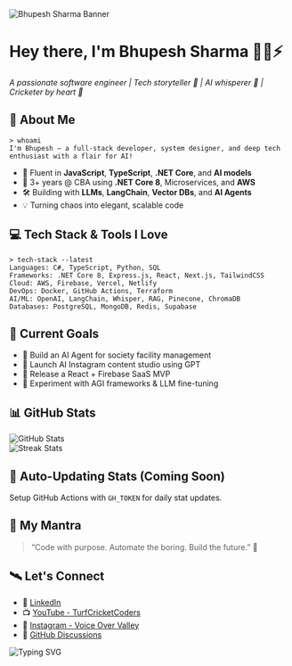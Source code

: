 <!DOCTYPE html>
<html lang="en">
<head>
  <meta charset="UTF-8" />
  <meta name="viewport" content="width=device-width, initial-scale=1.0" />
</head>
<body>
  <div class="center">
    <img src="./banner.gif" alt="Bhupesh Sharma Banner" />
    <h1>Hey there, I'm Bhupesh Sharma 👨‍💻⚡</h1>
    <p><em>A passionate software engineer | Tech storyteller 🎤 | AI whisperer 🤖 | Cricketer by heart 🏏</em></p>
  </div>

  <div class="section">
    <h2>🚀 About Me</h2>
    <code>> whoami
I'm Bhupesh — a full-stack developer, system designer, and deep tech enthusiast with a flair for AI!</code>
    <ul>
      <li>🧠 Fluent in <strong>JavaScript</strong>, <strong>TypeScript</strong>, <strong>.NET Core</strong>, and <strong>AI models</strong></li>
      <li>💼 3+ years @ CBA using <strong>.NET Core 8</strong>, Microservices, and <strong>AWS</strong></li>
      <li>🛠️ Building with <strong>LLMs</strong>, <strong>LangChain</strong>, <strong>Vector DBs</strong>, and <strong>AI Agents</strong></li>
      <li>💡 Turning chaos into elegant, scalable code</li>
    </ul>
  </div>

  <div class="section">
    <h2>💻 Tech Stack & Tools I Love</h2>
    <code>> tech-stack --latest
Languages: C#, TypeScript, Python, SQL
Frameworks: .NET Core 8, Express.js, React, Next.js, TailwindCSS
Cloud: AWS, Firebase, Vercel, Netlify
DevOps: Docker, GitHub Actions, Terraform
AI/ML: OpenAI, LangChain, Whisper, RAG, Pinecone, ChromaDB
Databases: PostgreSQL, MongoDB, Redis, Supabase</code>
  </div>

  <div class="section">
    <h2>🎯 Current Goals</h2>
    <ul>
      <li>🤖 Build an AI Agent for society facility management</li>
      <li>🎥 Launch AI Instagram content studio using GPT</li>
      <li>🚀 Release a React + Firebase SaaS MVP</li>
      <li>🧪 Experiment with AGI frameworks & LLM fine-tuning</li>
    </ul>
  </div>

  <div class="section center">
    <h2>📊 GitHub Stats</h2>
    <img src="https://github-readme-stats.vercel.app/api?username=bhupeshsharma&show_icons=true&theme=radical" alt="GitHub Stats" />
    <br />
    <img src="https://github-readme-streak-stats-eight.vercel.app?user=Bhupesh392&theme=radical" alt="Streak Stats" />
  </div>

  <div class="section">
    <h2>🔄 Auto-Updating Stats (Coming Soon)</h2>
    <p>Setup GitHub Actions with <code>GH_TOKEN</code> for daily stat updates.</p>
  </div>

  <div class="section">
    <h2>🧠 My Mantra</h2>
    <blockquote>“Code with purpose. Automate the boring. Build the future.” 💫</blockquote>
  </div>

  <div class="section">
    <h2>🛰 Let's Connect</h2>
    <ul>
      <li>🔗 <a href="https://www.linkedin.com/in/bhupeshsharma92">LinkedIn</a></li>
      <li>📺 <a href="https://www.youtube.com/@turfcricketcoders">YouTube - TurfCricketCoders</a></li>
      <li>📸 <a href="https://www.instagram.com/voice_over_valley">Instagram - Voice Over Valley</a></li>
      <li>💬 <a href="https://github.com/bhupeshsharma">GitHub Discussions</a></li>
    </ul>
  </div>

  <div class="center">
    <img src="https://readme-typing-svg.demolab.com?font=Fira+Code&size=22&pause=1000&center=true&width=435&lines=Eat+%F0%9F%92%A1+Sleep+%F0%9F%98%B4+Code+%F0%9F%92%BB+Repeat+%F0%9F%94%81" alt="Typing SVG" />
  </div>
</body>
</html>
